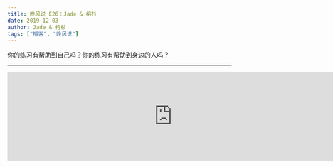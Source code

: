 ```yaml
---
title: 晚风说 E26：Jade & 榕杉
date: 2019-12-03
author: Jade & 榕杉
tags: ["播客", "晚风说"]
---
```


你的练习有帮助到自己吗？你的练习有帮助到身边的人吗？

- - - - - 

<iframe src="https://fireside.fm/player/v2/trfV16OE+45u4AY28?theme=dar" width="740" height="200" frameborder="0" scrolling="no"></iframe>